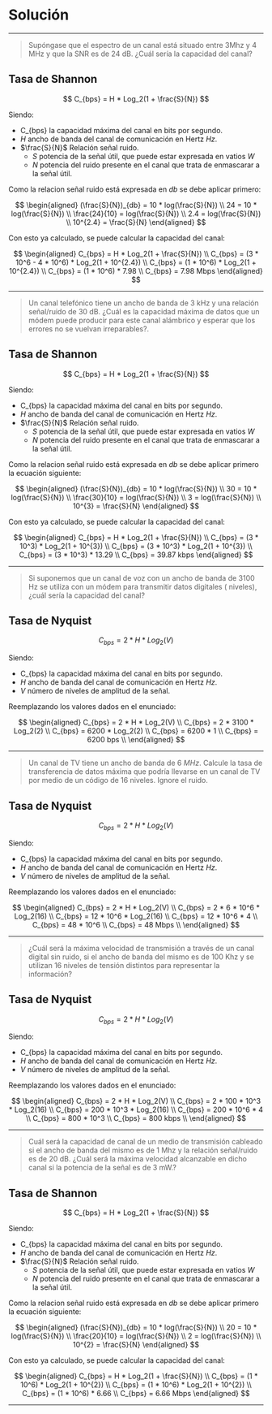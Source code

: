 # Solución 
---

> Supóngase que el espectro de un canal está situado entre 3Mhz y 4 MHz y que la SNR es de 24 dB. ¿Cuál sería la capacidad del canal?

## Tasa de Shannon

$$
C_{bps} = H * Log_2(1 + \frac{S}{N})
$$

Siendo:
- C_{bps} la capacidad máxima del canal en bits por segundo.
- *H* ancho de banda del canal de comunicación en Hertz *Hz*. 
- $\frac{S}{N}$ Relación señal ruido.
  - *S* potencia de la señal útil, que puede estar expresada en vatios *W*
  - *N* potencia del ruido presente en el canal que trata de enmascarar a la señal útil.

Como la relacion señal ruido está expresada en *db* se debe aplicar primero: 

$$
\begin{aligned} 
(\frac{S}{N})_{db} = 10 * log(\frac{S}{N}) \\
24 = 10 * log(\frac{S}{N}) \\
\frac{24}{10} = log(\frac{S}{N}) \\
2.4 = log(\frac{S}{N}) \\
10^{2.4} = \frac{S}{N}
\end{aligned}
$$

Con esto ya calculado, se puede calcular la capacidad del canal: 

$$
\begin{aligned}
C_{bps} = H * Log_2(1 + \frac{S}{N}) \\
C_{bps} = (3 * 10^6 - 4 * 10^6) * Log_2(1 + 10^{2.4}) \\
C_{bps} = (1 * 10^6) * Log_2(1 + 10^{2.4}) \\ 
C_{bps} = (1 * 10^6) * 7.98 \\ 
C_{bps} = 7.98 Mbps
\end{aligned}
$$

---

> Un canal telefónico tiene un ancho de banda de 3 kHz y una relación señal/ruido de 30 dB. ¿Cuál es la capacidad máxima de datos que un módem puede producir para este canal alámbrico y esperar que los errores no se vuelvan irreparables?.

## Tasa de Shannon

$$
C_{bps} = H * Log_2(1 + \frac{S}{N})
$$

Siendo:
- C_{bps} la capacidad máxima del canal en bits por segundo.
- *H* ancho de banda del canal de comunicación en Hertz *Hz*. 
- $\frac{S}{N}$ Relación señal ruido.
  - *S* potencia de la señal útil, que puede estar expresada en vatios *W*
  - *N* potencia del ruido presente en el canal que trata de enmascarar a la señal útil.

Como la relacion señal ruido está expresada en *db* se debe aplicar primero la ecuación siguiente: 

$$
\begin{aligned} 
(\frac{S}{N})_{db} = 10 * log(\frac{S}{N}) \\
30 = 10 * log(\frac{S}{N}) \\
\frac{30}{10} = log(\frac{S}{N}) \\
3 = log(\frac{S}{N}) \\
10^{3} = \frac{S}{N}
\end{aligned}
$$

Con esto ya calculado, se puede calcular la capacidad del canal: 

$$
\begin{aligned}
C_{bps} = H * Log_2(1 + \frac{S}{N}) \\
C_{bps} = (3 * 10^3) * Log_2(1 + 10^{3}) \\
C_{bps} = (3 * 10^3) * Log_2(1 + 10^{3}) \\ 
C_{bps} = (3 * 10^3) * 13.29 \\ 
C_{bps} = 39.87 kbps
\end{aligned}
$$

---

> Si suponemos que un canal de voz con un ancho de banda de 3100 Hz se utiliza con un módem para transmitir datos digitales ( niveles), ¿cuál sería la capacidad del canal? 

## Tasa de Nyquist

$$
C_{bps} = 2 * H * Log_2(V)
$$

Siendo: 
- C_{bps} la capacidad máxima del canal en bits por segundo.
- *H* ancho de banda del canal de comunicación en Hertz *Hz*. 
- *V* número de niveles de amplitud de la señal.

Reemplazando los valores dados en el enunciado: 

$$
\begin{aligned} 
C_{bps} = 2 * H * Log_2(V) \\
C_{bps} = 2 * 3100 * Log_2(2) \\
C_{bps} = 6200 * Log_2(2) \\
C_{bps} = 6200 * 1 \\
C_{bps} = 6200 bps \\
\end{aligned} 
$$

---

> Un canal de TV tiene un ancho de banda de 6 *MHz*. Calcule la tasa de transferencia de datos máxima que podría llevarse en un canal de TV por medio de un código de 16 niveles. Ignore el ruido. 

## Tasa de Nyquist

$$
C_{bps} = 2 * H * Log_2(V)
$$

Siendo: 
- C_{bps} la capacidad máxima del canal en bits por segundo.
- *H* ancho de banda del canal de comunicación en Hertz *Hz*. 
- *V* número de niveles de amplitud de la señal.

Reemplazando los valores dados en el enunciado: 

$$
\begin{aligned} 
C_{bps} = 2 * H * Log_2(V) \\
C_{bps} = 2 * 6 * 10^6 * Log_2(16) \\
C_{bps} = 12 * 10^6 * Log_2(16) \\
C_{bps} = 12 * 10^6 * 4 \\
C_{bps} = 48 * 10^6 \\
C_{bps} = 48 Mbps \\
\end{aligned} 
$$

---

> ¿Cuál será la máxima velocidad de transmisión a través de un canal digital sin ruido, si el ancho de banda del mismo es de 100 Khz y se utilizan 16 niveles de tensión distintos para representar la información?

## Tasa de Nyquist

$$
C_{bps} = 2 * H * Log_2(V)
$$

Siendo: 
- C_{bps} la capacidad máxima del canal en bits por segundo.
- *H* ancho de banda del canal de comunicación en Hertz *Hz*. 
- *V* número de niveles de amplitud de la señal.

Reemplazando los valores dados en el enunciado: 

$$
\begin{aligned} 
C_{bps} = 2 * H * Log_2(V) \\
C_{bps} = 2 * 100 * 10^3 * Log_2(16) \\
C_{bps} = 200 * 10^3 * Log_2(16) \\
C_{bps} = 200 * 10^6 * 4 \\
C_{bps} = 800 * 10^3 \\
C_{bps} = 800 kbps \\
\end{aligned} 
$$

---

> Cuál será la capacidad de canal de un medio de transmisión cableado si el ancho de banda del mismo es de 1 Mhz y la relación señal/ruido es de 20 dB. ¿Cuál será la máxima velocidad alcanzable en dicho canal si la potencia de la señal es de 3 mW.?

## Tasa de Shannon

$$
C_{bps} = H * Log_2(1 + \frac{S}{N})
$$

Siendo:
- C_{bps} la capacidad máxima del canal en bits por segundo.
- *H* ancho de banda del canal de comunicación en Hertz *Hz*. 
- $\frac{S}{N}$ Relación señal ruido.
  - *S* potencia de la señal útil, que puede estar expresada en vatios *W*
  - *N* potencia del ruido presente en el canal que trata de enmascarar a la señal útil.

Como la relacion señal ruido está expresada en *db* se debe aplicar primero la ecuación siguiente: 

$$
\begin{aligned} 
(\frac{S}{N})_{db} = 10 * log(\frac{S}{N}) \\
20 = 10 * log(\frac{S}{N}) \\
\frac{20}{10} = log(\frac{S}{N}) \\
2 = log(\frac{S}{N}) \\
10^{2} = \frac{S}{N}
\end{aligned}
$$

Con esto ya calculado, se puede calcular la capacidad del canal: 

$$
\begin{aligned}
C_{bps} = H * Log_2(1 + \frac{S}{N}) \\
C_{bps} = (1 * 10^6) * Log_2(1 + 10^{2}) \\
C_{bps} = (1 * 10^6) * Log_2(1 + 10^{2}) \\ 
C_{bps} = (1 * 10^6) * 6.66 \\ 
C_{bps} = 6.66 Mbps
\end{aligned}
$$

---

